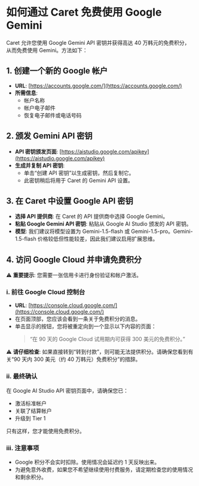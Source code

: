 # 如何通过 Caret 免费使用 Google Gemini

Caret 允许您使用 Google Gemini API 密钥并获得高达 40 万韩元的免费积分，从而免费使用 Gemini。方法如下：

## 1. 创建一个新的 Google 帐户

- **URL**: [https://accounts.google.com/](https://accounts.google.com/)
- **所需信息**:
    - 帐户名称
    - 帐户电子邮件
    - 恢复电子邮件或电话号码

## 2. 颁发 Gemini API 密钥

- **API 密钥颁发页面**: [https://aistudio.google.com/apikey](https://aistudio.google.com/apikey)
- **生成并复制 API 密钥**:
    - 单击“创建 API 密钥”以生成密钥，然后复制它。
    - 此密钥稍后将用于 Caret 的 Gemini API 设置。

## 3. 在 Caret 中设置 Google API 密钥
- **选择 API 提供商**: 在 Caret 的 API 提供商中选择 Google Gemini。
- **粘贴 Google Gemini API 密钥**: 粘贴从 Google AI Studio 颁发的 API 密钥。
- **模型**: 我们建议将模型设置为 Gemini-1.5-flash 或 Gemini-1.5-pro。Gemini-1.5-flash 价格较低但性能较差，因此我们建议启用扩展思维。

## 4. 访问 Google Cloud 并申请免费积分

⚠️ **重要提示**: 您需要一张信用卡进行身份验证和帐户激活。

### i. 前往 Google Cloud 控制台

- **URL**: [https://console.cloud.google.com/](https://console.cloud.google.com/)
- 在页面顶部，您应该会看到一条关于免费积分的消息。
- 单击显示的按钮，您将被重定向到一个显示以下内容的页面：
    > “在 90 天的 Google Cloud 试用期内可获得 300 美元的免费积分。”

⚠️ **请仔细检查**: 如果直接转到“转到付款”，则可能无法提供积分。请确保您看到有关“90 天内 300 美元（约 40 万韩元）免费积分”的措辞。

### ii. 最终确认

在 Google AI Studio API 密钥页面中，请确保您已：
- 激活标准帐户
- 关联了结算帐户
- 升级到 Tier 1

只有这样，您才能使用免费积分。

### iii. 注意事项

- Google 积分不会实时扣除。使用情况会延迟约 1 天反映出来。
- 为避免意外收费，如果您不希望继续使用付费服务，请定期检查您的使用情况和剩余积分。